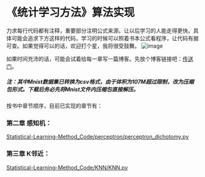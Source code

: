 《统计学习方法》算法实现
====

力求每行代码都有注释，重要部分注明公式来源。让以后学习的人能走得更快。具体可能会追求下方这样的代码，学习的时候可以照着书本公式看程序，让代码有据可查。如果觉得可以的话，欢迎打个星，我将很受鼓舞。
![image](https://github.com/Dod-o/Statistical-Learning-Method_Code/blob/master/CodeScreenshots.png)

    
如果时间充沛的话，可能会试着给每一章写一篇博客。先放个博客链接吧：[传送门](http://www.pkudodo.com/)。    

##### 注：其中Mnist数据集已转换为csv格式，由于体积为107M超过限制，改为压缩包形式。下载后务必先将Mnist文件内压缩包直接解压。   

按书中章节顺序，目前已实现的章节有：

### 第二章 感知机：
[Statistical-Learning-Method_Code/perceptron/perceptron_dichotomy.py](https://github.com/Dod-o/Statistical-Learning-Method_Code/blob/master/perceptron/perceptron_dichotomy.py)
      
### 第三章 K邻近：
[Statistical-Learning-Method_Code/KNN/KNN.py](https://github.com/Dod-o/Statistical-Learning-Method_Code/blob/master/KNN/KNN.py)

        
      
